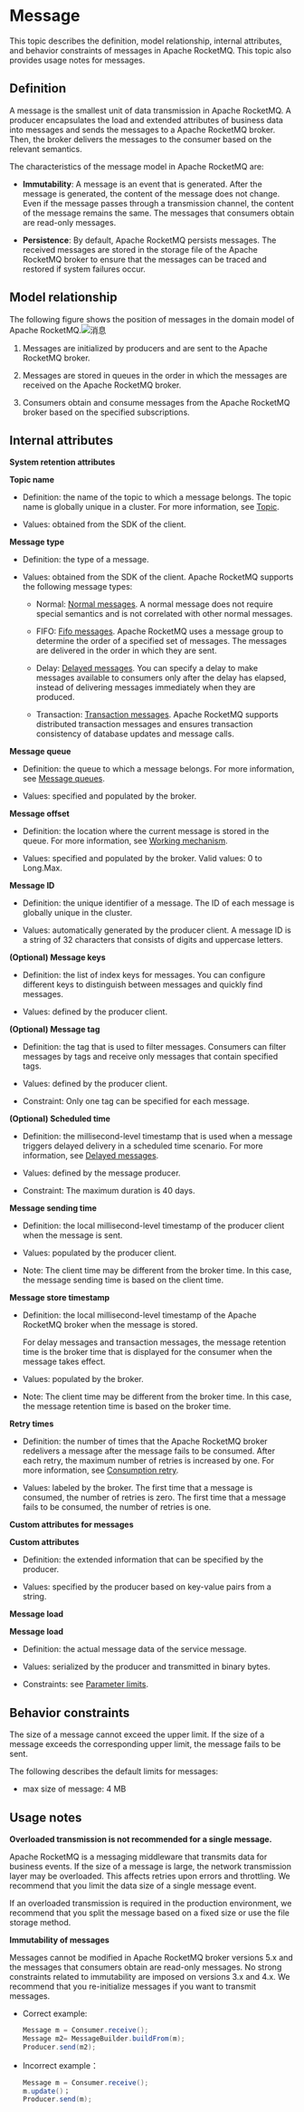 # Message

This topic describes the definition, model relationship, internal attributes, and behavior constraints of messages in Apache RocketMQ. This topic also provides usage notes for messages.
## Definition 


A message is the smallest unit of data transmission in Apache RocketMQ. A producer encapsulates the load and extended attributes of business data into messages and sends the messages to a Apache RocketMQ broker. Then, the broker delivers the messages to the consumer based on the relevant semantics.

The characteristics of the message model in Apache RocketMQ are:

* **Immutability**: A message is an event that is generated. After the message is generated, the content of the message does not change. Even if the message passes through a transmission channel, the content of the message remains the same. The messages that consumers obtain are read-only messages.



* **Persistence**: By default, Apache RocketMQ persists messages. The received messages are stored in the storage file of the Apache RocketMQ broker to ensure that the messages can be traced and restored if system failures occur.

  

## Model relationship

The following figure shows the position of messages in the domain model of Apache RocketMQ.![消息](../picture/v5/archiforqueue.png)

1. Messages are initialized by producers and are sent to the Apache RocketMQ broker.

2. Messages are stored in queues in the order in which the messages are received on the Apache RocketMQ broker.

3. Consumers obtain and consume messages from the Apache RocketMQ broker based on the specified subscriptions.


## Internal attributes 

**System retention attributes**

**Topic name**

* Definition: the name of the topic to which a message belongs. The topic name is globally unique in a cluster. For more information, see [Topic](./02topic.md).

* Values: obtained from the SDK of the client.


**Message type**

* Definition: the type of a message.

* Values: obtained from the SDK of the client. Apache RocketMQ supports the following message types:
  * Normal: [Normal messages](../04-功能行为/01normalmessage.md). A normal message does not require special semantics and is not correlated with other normal messages.

  * FIFO: [Fifo messages](../04-功能行为/03fifomessage.md). Apache RocketMQ uses a message group to determine the order of a specified set of messages. The messages are delivered in the order in which they are sent.

  * Delay: [Delayed messages](../04-功能行为/02delaymessage.md). You can specify a delay to make messages available to consumers only after the delay has elapsed, instead of delivering messages immediately when they are produced.

  * Transaction: [Transaction messages](../04-功能行为/04transactionmessage.md). Apache RocketMQ supports distributed transaction messages and ensures transaction consistency of database updates and message calls.






**Message queue**

* Definition: the queue to which a message belongs. For more information, see [Message queues](./03messagequeue.md).

* Values: specified and populated by the broker.




**Message offset**

* Definition: the location where the current message is stored in the queue. For more information, see [Working mechanism](../04-功能行为/09consumerprogress.md).

* Values: specified and populated by the broker. Valid values: 0 to Long.Max.





**Message ID**

* Definition: the unique identifier of a message. The ID of each message is globally unique in the cluster.

* Values: automatically generated by the producer client. A message ID is a string of 32 characters that consists of digits and uppercase letters.




**(Optional) Message keys**

* Definition: the list of index keys for messages. You can configure different keys to distinguish between messages and quickly find messages.

* Values: defined by the producer client.




**(Optional) Message tag**

* Definition: the tag that is used to filter messages. Consumers can filter messages by tags and receive only messages that contain specified tags.

* Values: defined by the producer client.

* Constraint: Only one tag can be specified for each message.


**(Optional) Scheduled time**

* Definition: the millisecond-level timestamp that is used when a message triggers delayed delivery in a scheduled time scenario. For more information, see [Delayed messages](../04-功能行为/02delaymessage.md).

* Values: defined by the message producer.

* Constraint: The maximum duration is 40 days.




**Message sending time**

* Definition: the local millisecond-level timestamp of the producer client when the message is sent.

* Values: populated by the producer client.

* Note: The client time may be different from the broker time. In this case, the message sending time is based on the client time.




**Message store timestamp**

* Definition: the local millisecond-level timestamp of the Apache RocketMQ broker when the message is stored.

  For delay messages and transaction messages, the message retention time is the broker time that is displayed for the consumer when the message takes effect.

* Values: populated by the broker.

* Note: The client time may be different from the broker time. In this case, the message retention time is based on the broker time.




**Retry times**

* Definition: the number of times that the Apache RocketMQ broker redelivers a message after the message fails to be consumed. After each retry, the maximum number of retries is increased by one. For more information, see [Consumption retry](../04-功能行为/10consumerretrypolicy.md).

* Values: labeled by the broker. The first time that a message is consumed, the number of retries is zero. The first time that a message fails to be consumed, the number of retries is one.



**Custom attributes for messages**

**Custom attributes**

* Definition: the extended information that can be specified by the producer.

* Values: specified by the producer based on key-value pairs from a string.

**Message load**

**Message load**

* Definition: the actual message data of the service message.

* Values: serialized by the producer and transmitted in binary bytes.

* Constraints: see [Parameter limits](../01-基础介绍/03limits.md).



## Behavior constraints 


The size of a message cannot exceed the upper limit. If the size of a message exceeds the corresponding upper limit, the message fails to be sent.

The following describes the default limits for messages:

* max size of message: 4 MB



## Usage notes 


**Overloaded transmission is not recommended for a single message.**

Apache RocketMQ is a messaging middleware that transmits data for business events. If the size of a message is large, the network transmission layer may be overloaded. This affects retries upon errors and throttling. We recommend that you limit the data size of a single message event.

If an overloaded transmission is required in the production environment, we recommend that you split the message based on a fixed size or use the file storage method.

**Immutability of messages**

Messages cannot be modified in Apache RocketMQ broker versions 5.x and the messages that consumers obtain are read-only messages. No strong constraints related to immutability are imposed on versions 3.x and 4.x. We recommend that you re-initialize messages if you want to transmit messages.

* Correct example:

  ```java
  Message m = Consumer.receive();
  Message m2= MessageBuilder.buildFrom(m);
  Producer.send(m2);
  ```

  

* Incorrect example：

  ```java
  Message m = Consumer.receive();
  m.update()；
  Producer.send(m);
  ```

  



